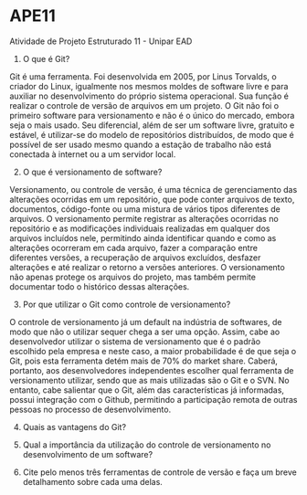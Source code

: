 # APE11
Atividade de Projeto Estruturado 11 - Unipar EAD


1. O que é Git?

Git é uma ferramenta. Foi desenvolvida em 2005, por Linus Torvalds, o criador do Linux, igualmente nos mesmos moldes de software livre e para auxiliar no desenvolvimento do próprio sistema operacional. Sua função é realizar o controle de versão de arquivos em um projeto. O Git não foi o primeiro software para versionamento e não é o único do mercado, embora seja o mais usado. Seu diferencial, além de ser um software livre, gratuito e estável, é utilizar-se do modelo de repositórios distribuídos, de modo que é possível de ser usado mesmo quando a estação de trabalho não está conectada à internet ou a um servidor local.

2. O que é versionamento de software?

Versionamento, ou controle de versão, é uma técnica de gerenciamento das alterações ocorridas em um repositório, que pode conter arquivos de texto, documentos, código-fonte ou uma mistura de vários tipos diferentes de arquivos. O versionamento permite registrar as alterações ocorridas no repositório e as modificações individuais realizadas em qualquer dos arquivos incluídos nele, permitindo ainda identificar quando e como as alterações ocorreram em cada arquivo, fazer a comparação entre diferentes versões, a recuperação de arquivos excluídos, desfazer alterações e até realizar o retorno a versões anteriores. O versionamento não apenas protege os arquivos do projeto, mas também permite documentar todo o histórico dessas alterações.

3. Por que utilizar o Git como controle de versionamento?

O controle de versionamento já um default na indústria de softwares, de modo que não o utilizar sequer chega a ser uma opção. Assim, cabe ao desenvolvedor utilizar o sistema de versionamento que é o padrão escolhido pela empresa e neste caso, a maior probabilidade é de que seja o Git, pois esta ferramenta detém mais de 70% do market share. Caberá, portanto, aos desenvolvedores independentes escolher qual ferramenta de versionamento utilizar, sendo que as mais utilizadas são o Git e o SVN. No entanto, cabe salientar que o Git, além das características já informadas, possui integração com o Github, permitindo a participação remota de outras pessoas no processo de desenvolvimento.

4. Quais as vantagens do Git?

5. Qual a importância da utilização do controle de versionamento no desenvolvimento de um software?

6. Cite pelo menos três ferramentas de controle de versão e faça um breve detalhamento sobre cada uma delas.